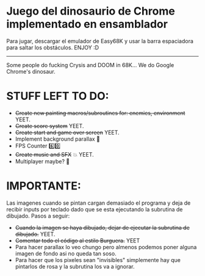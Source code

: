 # Juego del dinosaurio de Chrome implementado en ensamblador
Para jugar, descargar el emulador de Easy68K y usar la barra espaciadora para saltar los obstáculos. ENJOY :D

---------------------------------------------------------------------------------

Some people do fucking Crysis and DOOM in 68K... We do Google Chrome's dinosaur.

# STUFF LEFT TO DO:
  - ~~Create new painting macros/subroutines for: enemies, environment~~ YEET.
  - ~~Create score system~~ YEET.
  - ~~Create start and game over screen~~ YEET.
  - Implement background parallax :sunrise_over_mountains:
  - FPS Counter :six::zero:
  - ~~Create music and SFX~~ :collision: YEET.
  - Multiplayer maybe? :two_men_holding_hands:
  
# IMPORTANTE:
  Las imagenes cuando se pintan cargan demasiado el programa y deja de recibir inputs por teclado dado que se esta ejecutando la subrutina de dibujado. Pasos a seguir:
  - ~~Cuando la imagen se haya dibujado, dejar de ejecutar la subrutina de dibujado.~~ YEET.
  - ~~Comentar todo el código al estilo Burguera.~~ YEET
  - Para hacer parallax lo veo chungo pero almenos podemos poner alguna imagen de fondo asi no queda tan soso.
  - Para hacer que los pixeles sean "invisibles" simplemente hay que pintarlos de rosa y la subrutina los va a ignorar.
